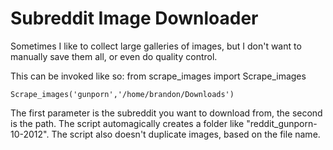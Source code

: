 Subreddit Image Downloader
================================

Sometimes I like to collect large galleries of images, but I don't
want to manually save them all, or even do quality control.

This can be invoked like so:
    from scrape_images import Scrape_images

    Scrape_images('gunporn','/home/brandon/Downloads')

The first parameter is the subreddit you want to download from, the
second is the path. The script automagically creates a folder like 
"reddit_gunporn-10-2012". The script also doesn't duplicate images,
based on the file name.